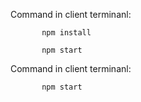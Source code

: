 Command in client terminanl:
           
           npm install
           
           npm start


Command in client terminanl:
           
           npm start
      
